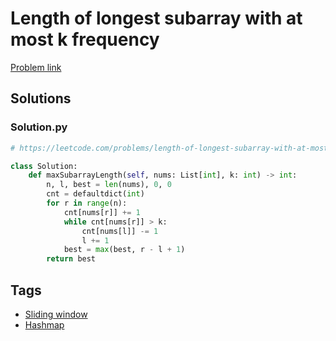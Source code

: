 # Length of longest subarray with at most k frequency

[Problem link](https://leetcode.com/problems/length-of-longest-subarray-with-at-most-k-frequency/)

## Solutions


### Solution.py
```py
# https://leetcode.com/problems/length-of-longest-subarray-with-at-most-k-frequency/

class Solution:
    def maxSubarrayLength(self, nums: List[int], k: int) -> int:
        n, l, best = len(nums), 0, 0
        cnt = defaultdict(int)
        for r in range(n):
            cnt[nums[r]] += 1
            while cnt[nums[r]] > k:
                cnt[nums[l]] -= 1
                l += 1
            best = max(best, r - l + 1)
        return best
```
## Tags

* [Sliding window](/README.md#Sliding_window)
* [Hashmap](/README.md#Hashmap)
